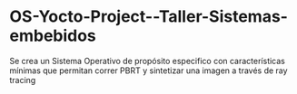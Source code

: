 # OS-Yocto-Project--Taller-Sistemas-embebidos
Se crea un Sistema Operativo de propósito especifico con características mínimas que permitan correr PBRT y sintetizar una imagen a través de ray tracing
